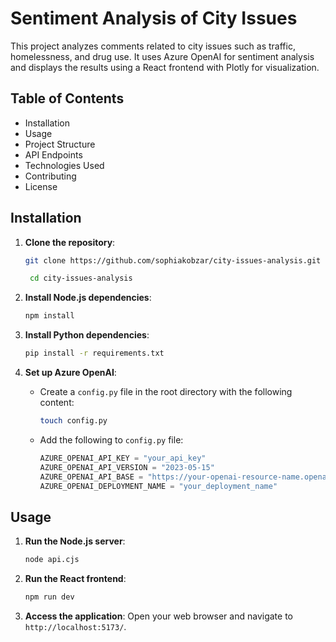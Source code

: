 # Sentiment Analysis of City Issues

This project analyzes comments related to city issues such as traffic, homelessness, and drug use. It uses Azure OpenAI for sentiment analysis and displays the results using a React frontend with Plotly for visualization.

## Table of Contents

- Installation
- Usage
- Project Structure
- API Endpoints
- Technologies Used
- Contributing
- License

## Installation

1. **Clone the repository**:
    ```bash
    git clone https://github.com/sophiakobzar/city-issues-analysis.git
    ```
   ```bash
    cd city-issues-analysis
    ```

2. **Install Node.js dependencies**:
    ```bash
    npm install
    ```

3. **Install Python dependencies**:
    ```bash
    pip install -r requirements.txt
    ```

4. **Set up Azure OpenAI**:
    - Create a `config.py` file in the root directory with the following content:
      ```bash
      touch config.py
      ```
   - Add the following to `config.py` file:
      ```python
      AZURE_OPENAI_API_KEY = "your_api_key"
      AZURE_OPENAI_API_VERSION = "2023-05-15"
      AZURE_OPENAI_API_BASE = "https://your-openai-resource-name.openai.azure.com/"
      AZURE_OPENAI_DEPLOYMENT_NAME = "your_deployment_name"
      ```

## Usage

1. **Run the Node.js server**:
    ```bash
    node api.cjs
    ```

2. **Run the React frontend**:
    ```bash
    npm run dev
    ```

3. **Access the application**:
    Open your web browser and navigate to `http://localhost:5173/`.
